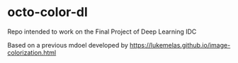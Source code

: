 # octo-color-dl

Repo intended to work on the Final Project of Deep Learning IDC

Based on a previous mdoel developed by https://lukemelas.github.io/image-colorization.html
